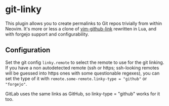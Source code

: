 # git-linky

This plugin allows you to create permalinks to Git repos trivially from within
Neovim. It's more or less a clone of [vim-github-link] rewritten in Lua, and
with forgejo support and configurability.

[vim-github-link]: https://github.com/knsh14/vim-github-link

## Configuration

Set the git config `linky.remote` to select the remote to use for the git
linking. If you have a non autodetected remote (ssh or https; ssh-looking
remotes will be guessed into https ones with some questionable regexes), you
can set the type of it with `remote.some-remote.linky-type = "github"` or
`"forgejo"`.

GitLab uses the same links as GitHub, so linky-type = "github" works for it
too.
